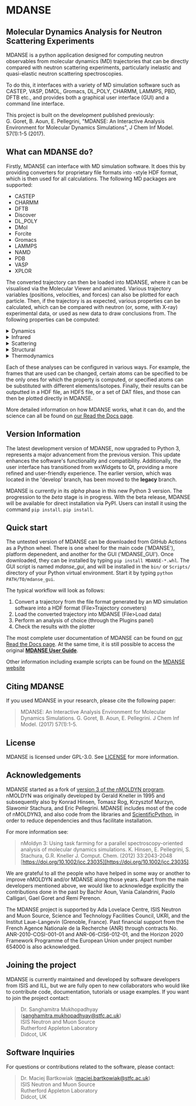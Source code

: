 # MDANSE 

## Molecular Dynamics Analysis for Neutron Scattering Experiments

MDANSE is a python application designed for computing neutron observables from molecular dynamics (MD) trajectories that can 
be directly compared with neutron scattering experiments, particularly inelastic and quasi-elastic neutron scattering 
spectroscopies.

To do this, it interfaces with a variety of MD simulation software such as CASTEP, VASP, DMOL, Gromacs, DL_POLY, CHARMM, LAMMPS, PBD, DFTB etc., and provides both a graphical user interface (GUI) and a command line interface. 

This project is built on the development published previously: \
G. Goret, B. Aoun, E. Pellegrini, "MDANSE: An Interactive Analysis Environment for Molecular Dynamics Simulations", 
J Chem Inf Model. 57(1):1-5 (2017).

## What can MDANSE do?

Firstly, MDANSE can interface with MD simulation software. It does this by providing converters for proprietary file formats
into -style HDF format, which is then used for all calculations. The following MD packages are supported:

- CASTEP
- CHARMM
- DFTB 
- Discover 
- DL_POLY 
- DMol 
- Forcite
- Gromacs
- LAMMPS
- NAMD
- PDB
- VASP
- XPLOR

The converted trajectory can then be loaded into MDANSE, where it can be visualised via the Molecular Viewer and animated.
Various trajectory variables (positions, velocities, and forces) can also be plotted for each particle. Then, if the 
trajectory is as expected, various properties can be calculated, which can be compared with neutron (or, some, with X-ray)
experimental data, or used as new data to draw conclusions from. The following properties can be computed:

<details><summary>Dynamics</summary><ul>
<li>Angular correlation</li>
<li>Density of states</li>
<li>Mean Square Displacement</li>
<li>Order parameter</li>
<li>Position Autocorrelation Function</li>
<li>Velocity Autocorrelation Function</li>
</ul></details>

<details><summary>Infrared</summary><ul>
<li>Dipole Autocorrelation Function</li>
</ul></details>

<details><summary>Scattering</summary><ul>
<li>Current correlation function</li>
<li>Dynamic Coherent Structure Factor</li>
<li>Dynamic Incoherent Structure Factor</li>
<li>Elastic Incoherent Structure Factor</li>
<li>Gaussian Dynamic Incoherent Structure Factor</li>
<li>Neutron Dynamic Total Structure Factor</li>
</ul></details>

<details><summary>Structural</summary><ul>
<li>Area Per Molecule</li>
<li>Coordination Number</li>
<li>Density Profile</li>
<li>Eccentricity</li>
<li>Molecular Trace</li>
<li>Pair Distribution Function</li>
<li>Root Mean Square Deviation</li>
<li>Root Mean Square Fluctuation</li>
<li>Radius of Gyration</li>
<li>Solvent Accessible Surface</li>
<li>Spatial Density</li>
<li>Static Structure Factor</li>
<li>Voronoi</li>
<li>X-Ray Static Structure Factor</li>
</ul></details>

<details><summary>Thermodynamics</summary><ul>
<li>Density</li>
<li>Temperature</li>
</ul></details>

Each of these analyses can be configured in various ways. For example, the frames that are used can be changed, certain
atoms can be specified to be the only ones for which the property is computed, or specified atoms can be substituted with
different elements/isotopes. Finally, their results can be outputted in a HDF file, an HDF5 file, or a set of DAT 
files, and those can then be plotted directly in MDANSE.

More detailed information on how MDANSE works, what it can do, and the science can all be found on [our Read the Docs page](https://mdanse.readthedocs.io/en/protos).

## Version Information

The latest development version of MDANSE, now upgraded to Python 3, represents a major advancement from the previous version. This update enhances the software's functionality and compatibility. Additionally, the user interface has transitioned from wxWidgets to Qt, providing a more refined and user-friendly experience. The earlier version, which was located in the 'develop' branch, has been moved to the **legacy** branch.

MDANSE is currently in its _alpha_ phase in this new Python 3 version. The progression to the _beta_ stage is in progress. With the beta release, MDANSE will be available for direct installation via PyPI. Users can install it using the command `pip install`. `pip install`.

## Quick start

The untested version of MDANSE can be downloaded from GitHub Actions as a Python wheel. There is one wheel for the main code ('MDANSE'), platform depenedent, and another for the GUI ('MDANSE_GUI'). Once downloaded, they can be installed by typing `pip install MDANSE-*.whl`. The GUI script is named *mdanse_gui*, and will be installed in the `bin/` or `Scripts/` directory of your Python virtual environment. Start it by typing `python PATH/TO/mdanse_gui`.

The typical workflow will look as follows:

1. Convert a trajectory from the file format generated by an MD simulation software into a HDF format (File>Trajectory conveters)
2. Load the converted trajectory into MDANSE (File>Load data)
3. Perform an analysis of choice (through the Plugins panel)
4. Check the results with the plotter


The most complete user documentation of MDANSE can be found on [our Read the Docs page](https://mdanse.readthedocs.io/en/protos). At the same time, it is still possible to access the original **[MDANSE User Guide](https://epubs.stfc.ac.uk/work/51935555)**.

Other information including example scripts can be found on the [MDANSE website](https://www.isis.stfc.ac.uk/Pages/MDANSEproject.aspx) 

## Citing MDANSE

If you used MDANSE in your research, please cite the following paper:

>MDANSE: An Interactive Analysis Environment for Molecular Dynamics Simulations.
G. Goret, B. Aoun, E. Pellegrini. J Chem Inf Model. (2017) 57(1):1-5.

## License

MDANSE is licensed under GPL-3.0. See [LICENSE](https://github.com/ISISNeutronMuon/MDANSE/blob/develop/LICENSE) for more 
information.


## Acknowledgements

MDANSE started as a fork of [version 3 of the nMOLDYN program](https://github.com/khinsen/nMOLDYN3).
nMOLDYN was originally developed by Gerald Kneller in 1995 and subsequently also by Konrad Hinsen, Tomasz Rog,
Krzysztof Murzyn, Slawomir Stachura, and Eric Pellegrini. MDANSE includes most of the code of nMOLDYN3, and also code
from the libraries [](https://github.com/khinsen/) and [ScientificPython](https://github.com/khinsen/ScientificPython),
in order to reduce dependencies and thus facilitate installation.

For more information see:

>nMoldyn 3: Using task farming for a parallel spectroscopy-oriented analysis of molecular dynamics simulations.
K. Hinsen, E. Pellegrini, S. Stachura, G.R. Kneller J. Comput. Chem. (2012) 33:2043-2048 [https://doi.org/10.1002/jcc.23035][https://doi.org/10.1002/jcc.23035]. 

We are grateful to all the people who have helped in some way or another to improve nMOLDYN and/or MDANSE along those years. 
Apart from the main developers mentioned above, we would like to acknowledge explicitly the contributions done in the past 
by Bachir Aoun, Vania Calandrini, Paolo Calligari, Gael Goret and Remi Perenon.

The MDANSE project is supported by Ada Lovelace Centre, ISIS Neutron and Muon Source, Science
and Technology Facilities Council, UKRI, and the Institut Laue-Langevin (Grenoble, France). 
Past financial support from the French Agence Nationale de la Recherche (ANR) through contracts 
No. ANR-2010-COSI-001-01 and ANR-06-CIS6-012-01, and the Horizon 2020 Framework Programme of 
the European Union under project number 654000 is also acknowledged.

## Joining the project

MDANSE is currently maintained and developed by software developers from ISIS and ILL, but we are fully open to new
collaborators who would like to contribute code, documentation, tutorials or usage examples.
If you want to join the project contact:

>Dr. Sanghamitra Mukhopadhyay (sanghamitra.mukhopadhyay@stfc.ac.uk) \
ISIS Neutron and Muon Source \
Rutherford Appleton Laboratory \
Didcot, UK

## Software Inquiries

For questions or contributions related to the software, please contact:

>Dr. Maciej Bartkowiak (maciej.bartkowiak@stfc.ac.uk)\
ISIS Neutron and Muon Source \
Rutherford Appleton Laboratory \
Didcot, UK
